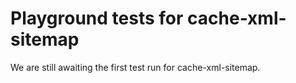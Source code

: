 # Playground tests for cache-xml-sitemap
We are still awaiting the first test run for cache-xml-sitemap.
